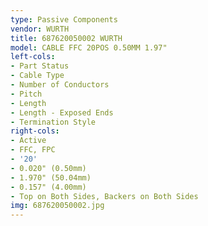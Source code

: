 ```yaml
---
type: Passive Components
vendor: WURTH
title: 687620050002 WURTH
model: CABLE FFC 20POS 0.50MM 1.97"
left-cols:
- Part Status
- Cable Type
- Number of Conductors
- Pitch
- Length
- Length - Exposed Ends
- Termination Style
right-cols:
- Active
- FFC, FPC
- '20'
- 0.020" (0.50mm)
- 1.970" (50.04mm)
- 0.157" (4.00mm)
- Top on Both Sides, Backers on Both Sides
img: 687620050002.jpg
---
```

